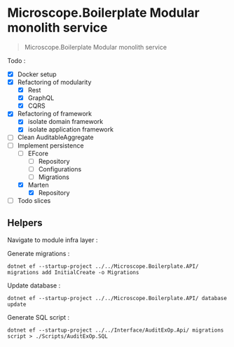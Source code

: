# Microscope.Boilerplate Modular monolith service

> Microscope.Boilerplate Modular monolith service

Todo : 

- [x] Docker setup
- [x] Refactoring of modularity
  - [x] Rest
  - [x] GraphQL
  - [x] CQRS
- [x] Refactoring of framework
  - [x] isolate domain framework
  - [x] isolate application framework
- [ ] Clean AuditableAggregate
- [ ] Implement persistence
  - [ ] EFcore
    - [ ] Repository
    - [ ] Configurations
    - [ ] Migrations
  - [x] Marten
    - [x] Repository
- [ ] Todo slices

## Helpers

Navigate to module infra layer :

Generate migrations :

    dotnet ef --startup-project ../../Microscope.Boilerplate.API/ migrations add InitialCreate -o Migrations

Update database :

    dotnet ef --startup-project ../../Microscope.Boilerplate.API/ database update

Generate SQL script :

    dotnet ef --startup-project ../../Interface/AuditExOp.Api/ migrations script > ./Scripts/AuditExOp.SQL